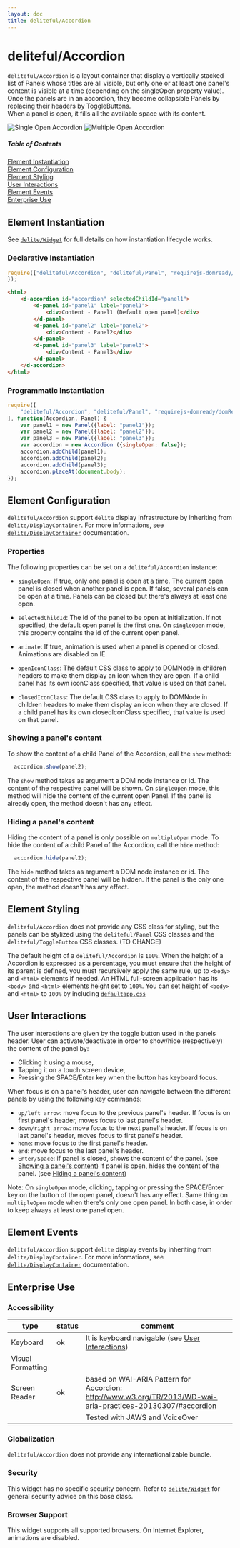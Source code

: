 ```yaml
---
layout: doc
title: deliteful/Accordion
---
```


# deliteful/Accordion

``deliteful/Accordion`` is a layout container that display a vertically stacked list of Panels whose titles are all
visible, but only one or at least one panel's content is visible at a time (depending on the singleOpen property value).  
Once the panels are in an accordion, they become collapsible Panels by replacing their headers by ToggleButtons.  
When a panel is open, it fills all the available space with its content.

![Single Open Accordion](images/Accordion1.png)
![Multiple Open Accordion](images/Accordion2.png)

##### Table of Contents
[Element Instantiation](#instantiation)  
[Element Configuration](#configuration)  
[Element Styling](#styling)  
[User Interactions](#interactions)  
[Element Events](#events)  
[Enterprise Use](#enterprise)  

<a name="instantiation"></a>
## Element Instantiation

See [`delite/Widget`](/delite/docs/master/Widget.md) for full details on how instantiation lifecycle works.

### Declarative Instantiation

```js
require(["deliteful/Accordion", "deliteful/Panel", "requirejs-domready/domReady!"], function () {
});
```

```html
<html>
	<d-accordion id="accordion" selectedChildId="panel1">
		<d-panel id="panel1" label="panel1">
			<div>Content - Panel1 (Default open panel)</div>
		</d-panel>
		<d-panel id="panel2" label="panel2">
			<div>Content - Panel2</div>
		</d-panel>
		<d-panel id="panel3" label="panel3">
			<div>Content - Panel3</div>
		</d-panel>
	</d-accordion>
</html>
```

### Programmatic Instantiation

```js
require([
	"deliteful/Accordion", "deliteful/Panel", "requirejs-domready/domReady!"
], function(Accordion, Panel) {
	var panel1 = new Panel({label: "panel1"});
	var panel2 = new Panel({label: "panel2"});
	var panel3 = new Panel({label: "panel3"});
	var accordion = new Accordion ({singleOpen: false});
	accordion.addChild(panel1);
    accordion.addChild(panel2);
    accordion.addChild(panel3);
    accordion.placeAt(document.body);
});
```

<a name="configuration"></a>
## Element Configuration

`deliteful/Accordion` support `delite` display infrastructure by inheriting from `delite/DisplayContainer`.
For more informations, see [`delite/DisplayContainer`](/delite/docs/master/DisplayContainer.md) documentation.

### Properties

The following properties can be set on a `deliteful/Accordion` instance:

* `singleOpen`: If true, only one panel is open at a time. The current open panel is closed when another panel is open.
If false, several panels can be open at a time. Panels can be closed but there's always at least one open.

* `selectedChildId`: The id of the panel to be open at initialization. If not specified, the default open panel is the first one.
On `singleOpen` mode, this property contains the id of the current open panel.

* `animate`: If true, animation is used when a panel is opened or closed. Animations are disabled on IE.

* `openIconClass`: The default CSS class to apply to DOMNode in children headers to make them display an icon when they are
open. If a child panel has its own iconClass specified, that value is used on that panel.

* `closedIconClass`: The default CSS class to apply to DOMNode in children headers to make them display an icon when they are
closed. If a child panel has its own closedIconClass specified, that value is used on that panel.

<a name="showingPanel"></a>
### Showing a panel's content

To show the content of a child Panel of the Accordion, call the `show` method:

```js
  accordion.show(panel2);
```

The `show` method takes as argument a DOM node instance or id. The content of the respective  panel will be shown.
On `singleOpen` mode, this method will hide the content of the current open Panel.
If the panel is already open, the method doesn't has any effect.

<a name="hidingPanel"></a>
### Hiding a panel's content

Hiding the content of a panel is only possible on `multipleOpen` mode.
To hide the content of a child Panel of the Accordion, call the `hide` method:

```js
  accordion.hide(panel2);
```

The `hide` method takes as argument a DOM node instance or id. The content of the respective  panel will be hidden.
If the panel is the only one open, the method doesn't has any effect.

<a name="styling"></a>
## Element Styling

`deliteful/Accordion` does not provide any CSS class for styling, but the panels can be stylized using the `deliteful/Panel`
CSS classes and the `deliteful/ToggleButton` CSS classes. (TO CHANGE)

The default height of a `deliteful/Accordion` is ``100%``. When the height of a Accordion is expressed as a percentage,
you must ensure that the height of its parent is defined, you must recursively apply the same rule, up to ``<body>`` and
 ``<html>`` elements if needed.
An HTML full-screen application has its ``<body>`` and ``<html>`` elements height set to ``100%``.
You can set height of ``<body>`` and ``<html>`` to ``100%`` by including [`defaultapp.css`](/delite/docs/master/defaultapp.md)


<a name="interactions"></a>
## User Interactions

The user interactions are given by the toggle button used in the panels header. User can activate/deactivate in order to
show/hide (respectively) the content of the panel by:

* Clicking it using a mouse,
* Tapping it on a touch screen device,
* Pressing the SPACE/Enter key when the button has keyboard focus.

When focus is on a panel's header, user can navigate between the different panels by using the following key commands:

* `up/left arrow`: move focus to the previous panel's header. If focus is on first panel's header, moves focus to last panel's header.
* `down/right arrow`: move focus to the next panel's header. If focus is on last panel's header, moves focus to first panel's header.
* `home`: move focus to the first panel's header.
* `end`: move focus to the last panel's header.
* `Enter/Space`: if panel is closed, shows the content of the panel. (see [Showing a panel's content](showingPanel))
   If panel is open, hides the content of the panel. (see [Hiding a panel's content](hidingPanel))

Note: On `singleOpen` mode, clicking, tapping or pressing the SPACE/Enter key on the button of the open panel, doesn't has any effect.
Same thing on `multipleOpen` mode when there's only one open panel. In both case, in order to keep always at least one panel open.

<a name="events"></a>
## Element Events
`deliteful/Accordion` support `delite` display events by inheriting from `delite/DisplayContainer`.
For more informations, see [`delite/DisplayContainer`](/delite/docs/master/DisplayContainer.md) documentation.

<a name="enterprise"></a>
## Enterprise Use

### Accessibility

|type|status|comment|
|----|------|-------|
|Keyboard|ok|It is keyboard navigable (see [User Interactions](#interactions))|
|Visual Formatting|||
|Screen Reader|ok|based on WAI-ARIA Pattern for Accordion: http://www.w3.org/TR/2013/WD-wai-aria-practices-20130307/#accordion|
||| Tested with JAWS and VoiceOver|

### Globalization

`deliteful/Accordion` does not provide any internationalizable bundle.

### Security

This widget has no specific security concern. Refer to [`delite/Widget`](/delite/docs/master/Widget.md) for general security advice on this base class.

### Browser Support

This widget supports all supported browsers. On Internet Explorer, animations are disabled.

